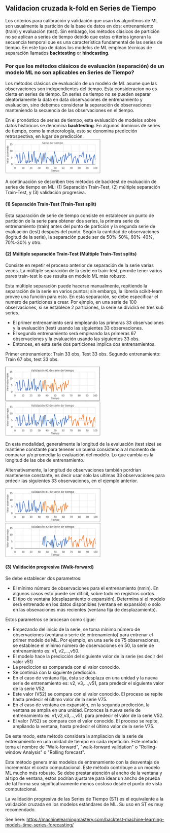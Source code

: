 ## Validacion cruzada k-fold en Series de Tiempo
Los criterios para calibración y validación que usan los algoritmos de ML son usualmente la partición de la base de datos en dos: entrenamiento (train) y evaluación (test). Sin embargo, los métodos clásicos de partición no se aplican a series de tiempo debido que estos criterios ignoran la secuencia temporal que es una característica fundamental de las series de tiempo. En este tipo de datos los modelos de ML emplean técnicas de separación llamados **backtesting** or **hindcasting**.

### Por que los métodos clásicos de evaluación (separación) de un modelo ML no son aplicables en Series de Tiempo?
Los métodos clásicos de evaluación de un modelo de ML asume que las observaciones son independientes del tiempo. Esta consideracion no es cierta en series de tiempo.
En series de tiempo no se pueden separar aleatoriamente la data en data observaciones de entrenamiento y evaluacion, sino debemos considerar la separación de observaciones manteniendo la secuencia de las observaciones en el tiempo.

En el pronóstico de series de tiempo, esta evaluación de modelos sobre datos históricos se denomina **backtesting**. En algunos dominios de series de tiempo, como la meteorología, esto se denomina predicción retrospectiva, en lugar de predicción.
<img src="img/serie_de_tiempo.png" width = "300">

A continuación se describen tres métodos de backtest de evaluación de series de tiempo en ML: (1) Separación Train-Test, (2) múltiple separación Train-Test, y (3) validación progresiva.
#### (1) Separación Train-Test (Train-Test split)
Esta saparación de serie de tiempo consiste en establecer un punto de partición de la serie para obtener dos series, la primera serie de entrenamiento (train) antes del punto de partición y la segunda serie de evaluación (test) después del punto. Según la cantidad de observaciones (logitud de la serie), la separación puede ser de 50%-50%, 60%-40%, 70%-30% y otro.
#### (2) Múltiple separación Train-Test (Múltiple Train-Test splits)
Consiste en repetir el proceso anterior de separación de la serie varias veces. La múltiple separación de la serie en train-test, permite tener varios pares train-test lo que resulta en modelo ML más robusto.

Esta múltiple separación puede hacerse manualmente, repitiendo la separación de la serie en varios puntos; sin embargo, la librería scikit-learn provee una función para esto.
En esta separación, se debe especificar el numero de particiones a crear. Por ejmplo, en una serie de 100 observaciones, si se establece 2 particiones, la serie se dividirá en tres sub series. 
- El primer entrenamiento será empleando las primeras 33 observaciones y la evaluación (test) usando las siguientes 33 observaciones.
- El segundo entrenamiento será empleando las primeras 67 observaciones y la evaluación usando las siguientes 33 obs.
- Entonces, en esta serie dos particiones implica dos entrenamientos.

Primer entrenamiento: Train 33 obs, Test 33 obs. Segundo entrenamiento: Train 67 obs, test 33 obs.

<img src="img/Validacion_m1.png" width = "300">


En esta modalidad, generalmente la longitud de la evaluación (test size) se mantiene constante para tenener un buena consistencia al momento de comparar y/o promediar la evaluación del modelo. Lo que cambia es la longitud de las obs de entrenamiento.

Alternativamente, la longitud de observaciones también pordrian mantenerse constante, es decir usar solo las ultimas 33 observaciones para prdecir las siguientes 33 observaciones, en el ejemplo anterior.

<img src="img/Validacion_m2.png" width = "300">


#### (3) Validación progresiva (Walk-forward)
Se debe establecer dos parametros:
- El mínimo número de observaciones para el entrenamiento (nmin). En algunos casos esto puede ser difícil, sobre todo en registros cortos.
- El tipo de ventana (desplazamiento o expansión). Determina si el modelo será entrenado en los datos disponibles (ventana en expansión) o solo en las obsevaciones más recientes (ventana fija de desplazamiento).

Estos parametros se procesan como sigue:
- Empezando del inicio de la serie, se toma mínimo número de observaciones (ventana o serie de entrenamiento) para entrenar el primer modelo de ML. Por ejemplo, en una serie de 75 observaciones, se establece el mínimo número de observaciones en 50, la serie de entrenamiento es: v1, v2,...,v50.
- El modelo hace la predicción del siguiente valor de la serie (es decir del valor v51)
- La prediccion es comparada con el valor conocido.
- Se continúa con la siguiente predicción. 
- En el caso de ventana fija, ésta se desplaza en una unidad y la nueva serie de entrenamiento es: v2, v3,...,v51, para predecir el siguiente valor de la serie V52. 
- Este valor (V52) se compara con el valor conocido. El proceso se repite hasta predecir el último valor de la serie V75.
- En el caso de ventana en expansión, en la segunda predicción, la ventana se amplia en una unidad. Entonces la nueva serie de entrenamiento es: v1,v2,v3,...,v51, para predecir el valor de la serie V52.
- El valor (V52) se compara con el valor conocido. El proceso se repite, ampliando la ventana, hasta predecir el último valor de la serie V75.


De este modo, este método considera la ampliacion de la serie de entrenamiento en una unidad de tiempo en cada repetición. Este método toma el nombre de "Walk-forward", "walk-forward validation" o "Rolling-window Analysis" o "Rolling forecast".

Este método genera más modelos de entrenamiento con la desventaja de incrementar el costo computacional. Este método contribuye a un modelo ML mucho més robusto. Se debe prestar atención al ancho de la ventana y al tipo de ventana, estos podrían ajustarse para idear un ancho de prueba de tal forma sea significativamente menos costoso desde el punto de vista computacional.

La validación progresiva de las Series de Tiempo (ST) es el equivalente a la validación cruzada en los modelos estándares de ML. Su uso en ST es muy recomendado.

See here:
https://machinelearningmastery.com/backtest-machine-learning-models-time-series-forecasting/









